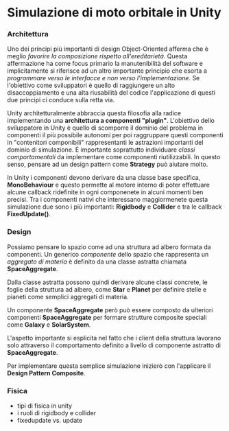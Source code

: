 # Simulazione di moto orbitale in Unity


### Architettura
Uno dei principi più importanti di design Object-Oriented afferma che è meglio _favorire la composizione rispetto all'ereditarietà_. Questa affermazione ha come focus primario la manutenibilità del software e implicitamente si riferisce ad un altro importante principio che esorta a _programmare verso le interfacce e non verso l'implementazione_. Se l'obiettivo come sviluppatori è quello di raggiungere un alto disaccoppiamento e una alta riusabilità del codice l'applicazione di questi due principi ci conduce sulla retta via. 

Unity architetturalmente abbraccia questa filosofia alla radice implementando una **architettura a componenti "plugin"**. L'obiettivo dello sviluppatore in Unity è quello di scomporre il dominio del problema in componenti il più possibile autonomi per poi raggruppare questi componenti in "contenitori componibili" rappresentanti le astrazioni importanti del dominio di simulazione. È importante soprattutto individuare _classi comportamentali_ da implementare come componenti riutilizzabili. In questo senso, pensare ad un design pattern come **Strategy** può aiutare molto. 

In Unity i componenti devono derivare da una classe base specifica, **MonoBehaviour** e questo permette al motore interno di poter effettuare alcune callback ridefinite in ogni componenete in alcuni momenti ben precisi. Tra i componenti nativi che interessano maggiormenete questa simulazione due sono i più importanti: **Rigidbody** e **Collider** e tra le callback **FixedUpdate()**.

### Design
Possiamo pensare lo spazio come ad una struttura ad albero formata da componenti. Un generico _componente_ dello spazio che rappresenta un _aggregato di materia_ è definito da una classe astratta chiamata **SpaceAggregate**. 

Dalla classe astratta possono quindi derivare alcune classi concrete, le foglie della struttura ad albero, come **Star** e **Planet** per definire stelle e pianeti come semplici aggregati di materia.

Un componente **SpaceAggregate** però può essere composto da ulteriori componenti **SpaceAggregate** per formare strutture composite speciali come **Galaxy** e **SolarSystem**.

L'aspetto importante si esplicita nel fatto che i client della struttura lavorano solo attraverso il comportamento definito a livello di componente astratto di **SpaceAggregate**. 

Per implementare questa semplice simulazione inizierò con l'applicare il **Design Pattern Composite**.

### Fisica
- tipi di fisica in unity
- i ruoli di rigidbody e collider
- fixedupdate vs. update

